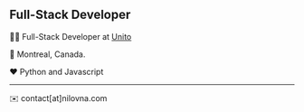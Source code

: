 ## Full-Stack Developer

👩‍💻 Full-Stack Developer at [Unito](https://unito.io)

📍 Montreal, Canada.

❤️ Python and Javascript

-------

✉️ contact[at]nilovna.com
